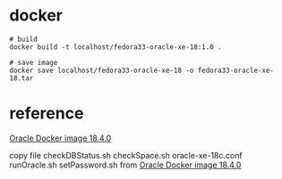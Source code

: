 # docker

```shell
# build
docker build -t localhost/fedora33-oracle-xe-18:1.0 .

# save image
docker save localhost/fedora33-oracle-xe-18 -o fedora33-oracle-xe-18.tar
```

# reference
[Oracle Docker image 18.4.0](https://github.com/oracle/docker-images/tree/master/OracleDatabase/SingleInstance/dockerfiles/18.4.0)

copy file checkDBStatus.sh checkSpace.sh oracle-xe-18c.conf runOracle.sh setPassword.sh from [Oracle Docker image 18.4.0](https://github.com/oracle/docker-images/tree/master/OracleDatabase/SingleInstance/dockerfiles/18.4.0)
